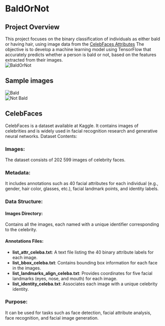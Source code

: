 # BaldOrNot
## Project Overview
This project focuses on the binary classification of individuals as either bald or having hair, using image data from the 
[CelebFaces Attributes](https://www.kaggle.com/datasets/jessicali9530/celeba-dataset?resource=download)
The objective is to develop a machine learning model using TensorFlow that accurately predicts whether a person is bald
or not, based on the features extracted from their images.\
![BaldOrNot]("src/samples/BALD4.jpg")

## Sample images
![Bald]("src/samples/095987.jpg")\
![Not Bald]("src/samples/096000.jpg")


## CelebFaces

CelebFaces is a dataset available at Kaggle. It contains images of celebrities and is widely used in facial recognition 
research and generative neural networks.
Dataset Contents:

### Images: 
The dataset consists of 202 599 images of celebrity faces.
### Metadata: 
It includes annotations such as 40 facial attributes for each individual (e.g., gender, hair color, glasses, etc.), 
facial landmark points, and identity labels.
### Data Structure:
#### Images Directory: 
Contains all the images, each named with a unique identifier corresponding to the celebrity.
#### Annotations Files:
- **list_attr_celeba.txt**: A text file listing the 40 binary attribute labels for each image.
- **list_bbox_celeba.txt**: Contains bounding box information for each face in the images.
- **list_landmarks_align_celeba.txt**: Provides coordinates for five facial landmarks 
(eyes, nose, and mouth) for each image.
- **list_identity_celeba.txt**: Associates each image with a unique celebrity identity.
### Purpose: 
It can be used for tasks such as face detection, facial attribute analysis, face recognition, 
and facial image generation.

